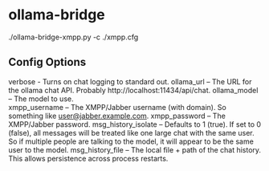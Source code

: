 # ollama-bridge

./ollama-bridge-xmpp.py -c ./xmpp.cfg

## Config Options
verbose - Turns on chat logging to standard out.
ollama_url – The URL for the ollama chat API. Probably http://localhost:11434/api/chat.
ollama_model – The model to use.  
xmpp_username – The XMPP/Jabber username (with domain). So something like user@jabber.example.com.
xmpp_password – The XMPP/Jabber password.
msg_history_isolate – Defaults to 1 (true). If set to 0 (false), all messages will be treated like one large chat with the same user. So if multiple people are talking to the model, it will appear to be the same user to the model.
msg_history_file – The local file + path of the chat history. This allows persistence across process restarts.
